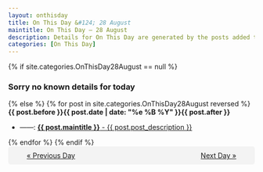 ```yaml
---
layout: onthisday
title: On This Day &#124; 28 August
maintitle: On This Day — 28 August
description: Details for On This Day are generated by the posts added to the website so the content is subject to changes/updates over time.
categories: [On This Day]
---
```


{% if site.categories.OnThisDay28August == null %}
<h3>Sorry no known details for today</h3>
{% else %}
{% for post in site.categories.OnThisDay28August reversed %}
<strong>{{ post.before }}{{ post.date | date: "%e %B %Y" }}{{ post.after }}</strong>
<ul>
<li> ——: <a class="{{ post.class }}" href="{{ post.url }}"><strong>{{ post.maintitle }}</strong> - {{ post.post_description }}</a></li>
</ul>
{% endfor %}
{% endif %}
<br />
<div style="background-color: #f3f3f3; padding: 10px; border-radius: 5px; text-align: center; display: flex; justify-content: space-evenly;">
<a href="/onthisday/08/08-27">« Previous Day</a>
<span style="visibility:hidden;">[ Visit Leap Year February 29 ]</span>
<a href="/onthisday/08/08-29">Next Day »</a>
</div>

